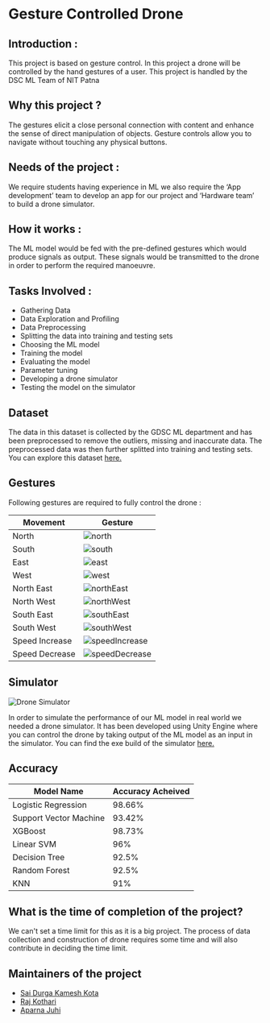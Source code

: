 # Gesture Controlled Drone

## Introduction :

This project is based on gesture control. In this project a drone will be controlled by the hand gestures of a user. This project is handled by the DSC ML Team of NIT Patna

## Why this project ?

The gestures elicit a close personal connection with content and enhance the sense of direct manipulation of objects. Gesture controls allow you to navigate without touching any physical buttons.

## Needs of the project :

We require students having experience in ML we also require the ‘App development’ team to develop an app for our project and ‘Hardware team’ to build a drone simulator.

## How it works :

The ML model would be fed with the pre-defined gestures which would produce signals as output. These signals would be transmitted to the drone in order to perform the required manoeuvre.

## Tasks Involved :

- Gathering Data
- Data Exploration and Profiling
- Data Preprocessing
- Splitting the data into training and testing sets
- Choosing the ML model
- Training the model
- Evaluating the model
- Parameter tuning
- Developing a drone simulator
- Testing the model on the simulator

## Dataset

The data in this dataset is collected by the GDSC ML department and has been preprocessed to remove the outliers, missing and inaccurate data. The preprocessed data was then further splitted into training and testing sets. You can explore this dataset [here.](https://drive.google.com/drive/folders/1wP0D8qColtJyKpnJexIN_Qfrp-cZpvQB?usp=sharing)

## Gestures

Following gestures are required to fully control the drone :

| Movement       | Gesture                                                             |
| -------------- | ------------------------------------------------------------------- |
| North          | ![north](/assets/images/north.png 'north')                          |
| South          | ![south](/assets/images/south.png 'south')                          |
| East           | ![east](/assets/images/east.png 'east')                             |
| West           | ![west](/assets/images/west.png 'west')                             |
| North East     | ![northEast](/assets/images/northEast.png 'northEast')              |
| North West     | ![northWest](/assets/images/northWest.png 'northWest')              |
| South East     | ![southEast](/assets/images/southEast.png 'southEast')              |
| South West     | ![southWest](/assets/images/southWest.png 'southWest')              |
| Speed Increase | ![speedIncrease](/assets/images/speedIncrease.png 'speedUp')        |
| Speed Decrease | ![speedDecrease](/assets/images/speedDecrease.png 'speed Decrease') |

## Simulator

![Drone Simulator](/assets/images/drone-sim.png 'Drone Simulator')

In order to simulate the performance of our ML model in real world we needed a drone simulator. It has been developed using Unity Engine where you can control the drone by taking output of the ML model as an input in the simulator. You can find the exe build of the simulator [here.](https://drive.google.com/file/d/1sUan_-f3Hw_wgs0o9t56jX1qf-1iYGne/view?usp=sharing)

## Accuracy

| Model Name             | Accuracy Acheived |
| ---------------------- | ----------------- |
| Logistic Regression    | 98.66%            |
| Support Vector Machine | 93.42%            |
| XGBoost                | 98.73%            |
| Linear SVM             | 96%               |
| Decision Tree          | 92.5%             |
| Random Forest          | 92.5%             |
| KNN                    | 91%               |

## What is the time of completion of the project?

We can't set a time limit for this as it is a big project. The process of data collection and construction of drone requires some time and will also contribute in deciding the time limit.

## Maintainers of the project

- [Sai Durga Kamesh Kota](https://github.com/ksdkamesh99)
- [Raj Kothari](https://github.com/rajkothari634)
- [Aparna Juhi](https://github.com/AparnaJuhi)
